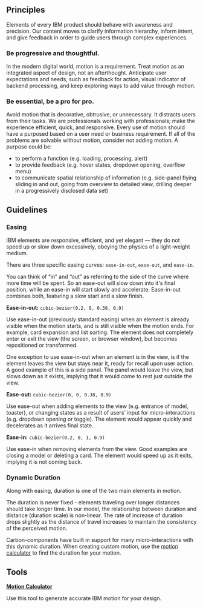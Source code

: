 ## Principles

Elements of every IBM product should behave with awareness and precision. Our content moves to clarify information hierarchy, inform intent, and give feedback in order to guide users through complex experiences.

### Be progressive and thoughtful.

In the modern digital world, motion is a requirement. Treat motion as an integrated aspect of design, not an afterthought. Anticipate user expectations and needs, such as feedback for action, visual indicator of backend processing, and keep exploring ways to add value through motion.

### Be essential, be a pro for pro.

Avoid motion that is decorative, obtrusive, or unnecessary. It distracts users from their tasks. We are professionals working with professionals; make the experience efficient, quick, and responsive. Every use of motion should have a purposed based on a user need or business requirement. If all of the problems are solvable without motion, consider not adding motion. A purpose could be:

- to perform a function (e.g. loading, processing, alert)
- to provide feedback (e.g. hover states, dropdown opening, overflow menu)
- to communicate spatial relationship of information (e.g. side-panel flying sliding  in and out, going from overview to detailed view, drilling deeper in a progressively disclosed data set)

## Guidelines

<!-- ### Duration

Movement should be slow enough that the user can recognize what's happening, but fast enough that they are never waiting. The magnitude of change in an animation and its importance combine to determine its duration. Most animations in our component library last between 100 and 300 milliseconds.-->

<!-- <div data-insert-component="MotionExample" data-props="duration,300ms,600ms"></div> -->

<!-- | TYPE                     | DURATION  | -->

<!-- | Buttons/small components | 100-200ms | -->
<!-- | Alerts/table reorder     | 250-300ms | -->
<!-- | Panels/modals            | 300-400ms | -->
<!-- | Page transitions         | 500-700ms | -->

### Easing

IBM elements are responsive, efficient, and yet elegant — they do not speed up or slow down excessively, obeying the physics of a light-weight medium.


<div data-insert-component="MotionExample" data-props="easing,Easing,No-Easing"></div>

There are three specific easing curves: `ease-in-out`, `ease-out`, and `ease-in`.

You can think of “in” and “out” as referring to the side of the curve where more time will be spent. So an ease-out will slow down into it's final position, while an ease-in will start slowly and accelerate. Ease-in-out combines both, featuring a slow start and a slow finish.

**Ease-in-out:** `cubic-bezier(0.2, 0, 0.38, 0.9)`

Use ease-in-out (previously standard easing) when an element is already visible when the motion starts, and is still visible when the motion ends. For example, card expansion and list sorting. The element does not completely enter or exit the view (the screen, or browser window), but becomes repositioned or transformed.

<div data-insert-component="MotionExample" data-props="standard"></div>

One exception to use ease-in-out when an element is in the view, is if the element leaves the view but stays near it, ready for recall upon user action. A good example of this is a side panel. The panel would leave the view, but slows down as it exists, implying that it would come to rest just outside the view.

**Ease-out:** `cubic-bezier(0, 0, 0.38, 0.9)`

Use ease-out when adding elements to the view (e.g. entrance of model, toaster), or changing states as a result of users' input for micro-interactions (e.g.  dropdown opening or toggle). The element would appear quickly and decelerates as it arrives final state.

<div data-insert-component="MotionExample" data-props="ease-out"></div>

**Ease-in:** `cubic-bezier(0.2, 0, 1, 0.9)`

Use ease-in when removing elements from the view. Good examples are closing a model or deleting a card. The element would speed up as it exits, implying it is not coming back.

<div data-insert-component="MotionExample" data-props="ease-in"></div>

### Dynamic Duration

Along with easing, duration is one of the two main elements in motion.

The duration is never fixed - elements traveling over longer distances should take longer time. In our model, the relationship between duration and distance (duration scale) is non-linear.  The rate of increase of duration drops slightly as the distance of travel increases to maintain the consistency of the perceived motion.

Carbon-components have built in support for many micro-interactions with this dynamic duration. When creating custom motion, use the <a href="https://ibm.github.io/motion/" target="_blank">motion calculator</a> to find the duration for your motion.

## Tools

**<a href="https://ibm.github.io/motion/" target="_blank">Motion Calculator</a>**

Use this tool to generate accurate IBM motion for your design.
